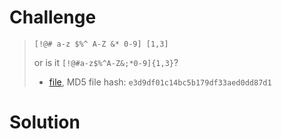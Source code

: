# Challenge

> `[!@# a-z $%^ A-Z &* 0-9] [1,3]`
> 
> or is it `[!@#a-z$%^A-Z&;*0-9]{1,3}`?
> 
> * [file](attachments/file), MD5 file hash: `e3d9df01c14bc5b179df33aed0dd87d1`

# Solution

